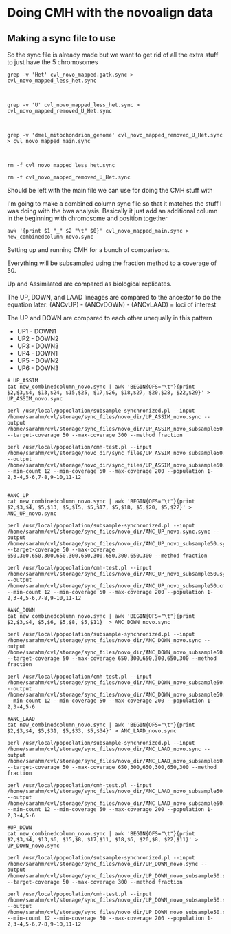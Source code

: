 # Doing CMH with the novoalign data

## Making a sync file to use
So the sync file is already made but we want to get rid of all the extra stuff to just have the 5 chromosomes
```
grep -v 'Het' cvl_novo_mapped.gatk.sync > cvl_novo_mapped_less_het.sync



grep -v 'U' cvl_novo_mapped_less_het.sync > cvl_novo_mapped_removed_U_Het.sync



grep -v 'dmel_mitochondrion_genome' cvl_novo_mapped_removed_U_Het.sync > cvl_novo_mapped_main.sync



rm -f cvl_novo_mapped_less_het.sync

rm -f cvl_novo_mapped_removed_U_Het.sync
```
Should be left with the main file we can use for doing the CMH stuff with

I'm going to make a combined column sync file so that it matches the stuff I was doing with the bwa analysis. Basically it just add an additional column in the beginning with chromosome and position together
```
awk '{print $1 "_" $2 "\t" $0}' cvl_novo_mapped_main.sync > new_combinedcolumn_novo.sync
```
Setting up and running CMH for a bunch of comparisons.

Everything will be subsampled using the fraction method to a coverage of 50. 

Up and Assimilated are compared as biological replicates. 

The UP, DOWN, and LAAD lineages are compared to the ancestor to do the equation later: (ANCvUP) - (ANCvDOWN) - (ANCvLAAD) = loci of interest

The UP and DOWN are compared to each other unequally in this pattern
  - UP1 - DOWN1
  - UP2 - DOWN2
  - UP3 - DOWN3
  - UP4 - DOWN1
  - UP5 - DOWN2
  - UP6 - DOWN3
```
# UP_ASSIM
cat new_combinedcolumn_novo.sync | awk 'BEGIN{OFS="\t"}{print $2,$3,$4, $13,$24, $15,$25, $17,$26, $18,$27, $20,$28, $22,$29}' > UP_ASSIM_novo.sync

perl /usr/local/popoolation/subsample-synchronized.pl --input /home/sarahm/cvl/storage/sync_files/novo_dir/UP_ASSIM_novo.sync --output /home/sarahm/cvl/storage/sync_files/novo_dir/UP_ASSIM_novo_subsample50.sync --target-coverage 50 --max-coverage 300 --method fraction

perl /usr/local/popoolation/cmh-test.pl --input /home/sarahm/cvl/storage/novo_dir/sync_files/UP_ASSIM_novo_subsample50.sync --output /home/sarahm/cvl/storage/novo_dir/sync_files/UP_ASSIM_novo_subsample50.cmh --min-count 12 --min-coverage 50 --max-coverage 200 --population 1-2,3-4,5-6,7-8,9-10,11-12


#ANC_UP
cat new_combinedcolumn_novo.sync | awk 'BEGIN{OFS="\t"}{print $2,$3,$4, $5,$13, $5,$15, $5,$17, $5,$18, $5,$20, $5,$22}' > ANC_UP_novo.sync

perl /usr/local/popoolation/subsample-synchronized.pl --input /home/sarahm/cvl/storage/sync_files/novo_dir/ANC_UP_novo.sync.sync --output /home/sarahm/cvl/storage/sync_files/novo_dir/ANC_UP_novo_subsample50.sync --target-coverage 50 --max-coverage 650,300,650,300,650,300,650,300,650,300,650,300 --method fraction

perl /usr/local/popoolation/cmh-test.pl --input /home/sarahm/cvl/storage/sync_files/novo_dir/ANC_UP_novo_subsample50.sync --output /home/sarahm/cvl/storage/sync_files/novo_dir/ANC_UP_novo_subsample50.cmh --min-count 12 --min-coverage 50 --max-coverage 200 --population 1-2,3-4,5-6,7-8,9-10,11-12

#ANC_DOWN
cat new_combinedcolumn_novo.sync | awk 'BEGIN{OFS="\t"}{print $2,$3,$4, $5,$6, $5,$8, $5,$11}' > ANC_DOWN_novo.sync

perl /usr/local/popoolation/subsample-synchronized.pl --input /home/sarahm/cvl/storage/sync_files/novo_dir/ANC_DOWN_novo.sync --output /home/sarahm/cvl/storage/sync_files/novo_dir/ANC_DOWN_novo_subsample50.sync --target-coverage 50 --max-coverage 650,300,650,300,650,300 --method fraction

perl /usr/local/popoolation/cmh-test.pl --input /home/sarahm/cvl/storage/sync_files/novo_dir/ANC_DOWN_novo_subsample50.sync --output /home/sarahm/cvl/storage/sync_files/novo_dir/ANC_DOWN_novo_subsample50.cmh --min-count 12 --min-coverage 50 --max-coverage 200 --population 1-2,3-4,5-6

#ANC_LAAD
cat new_combinedcolumn_novo.sync | awk 'BEGIN{OFS="\t"}{print $2,$3,$4, $5,$31, $5,$33, $5,$34}' > ANC_LAAD_novo.sync

perl /usr/local/popoolation/subsample-synchronized.pl --input /home/sarahm/cvl/storage/sync_files/novo_dir/ANC_LAAD_novo.sync --output /home/sarahm/cvl/storage/sync_files/novo_dir/ANC_LAAD_novo_subsample50.sync --target-coverage 50 --max-coverage 650,300,650,300,650,300 --method fraction

perl /usr/local/popoolation/cmh-test.pl --input /home/sarahm/cvl/storage/sync_files/novo_dir/ANC_LAAD_novo_subsample50.sync --output /home/sarahm/cvl/storage/sync_files/novo_dir/ANC_LAAD_novo_subsample50.cmh --min-count 12 --min-coverage 50 --max-coverage 200 --population 1-2,3-4,5-6

#UP_DOWN
cat new_combinedcolumn_novo.sync | awk 'BEGIN{OFS="\t"}{print $2,$3,$4, $13,$6, $15,$8, $17,$11, $18,$6, $20,$8, $22,$11}' > UP_DOWN_novo.sync

perl /usr/local/popoolation/subsample-synchronized.pl --input /home/sarahm/cvl/storage/sync_files/novo_dir/UP_DOWN_novo.sync --output /home/sarahm/cvl/storage/sync_files/novo_dir/UP_DOWN_novo_subsample50.sync --target-coverage 50 --max-coverage 300 --method fraction

perl /usr/local/popoolation/cmh-test.pl --input /home/sarahm/cvl/storage/sync_files/novo_dir/UP_DOWN_novo_subsample50.sync --output /home/sarahm/cvl/storage/sync_files/novo_dir/UP_DOWN_novo_subsample50.cmh --min-count 12 --min-coverage 50 --max-coverage 200 --population 1-2,3-4,5-6,7-8,9-10,11-12
```
